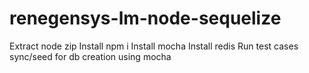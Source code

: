 # renegensys-lm-node-sequelize

Extract node zip
Install npm i
Install mocha
Install redis
Run test cases sync/seed for db creation using mocha
